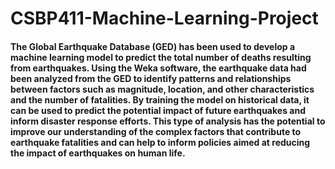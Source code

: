 # CSBP411-Machine-Learning-Project
#### The Global Earthquake Database (GED) has been used to develop a machine learning model to predict the total number of deaths resulting from earthquakes. Using the Weka software, the earthquake data had been analyzed from the GED to identify patterns and relationships between factors such as magnitude, location, and other characteristics and the number of fatalities. By training the model on historical data, it can be used to predict the potential impact of future earthquakes and inform disaster response efforts. This type of analysis has the potential to improve our understanding of the complex factors that contribute to earthquake fatalities and can help to inform policies aimed at reducing the impact of earthquakes on human life.



